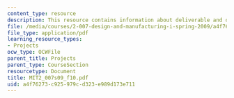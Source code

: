 ```yaml
---
content_type: resource
description: This resource contains information about deliverable and other activities.
file: /media/courses/2-007-design-and-manufacturing-i-spring-2009/a4f76273c925979cd323e989d173e711_MIT2_007s09_f10.pdf
file_type: application/pdf
learning_resource_types:
- Projects
ocw_type: OCWFile
parent_title: Projects
parent_type: CourseSection
resourcetype: Document
title: MIT2_007s09_f10.pdf
uid: a4f76273-c925-979c-d323-e989d173e711
---
```

